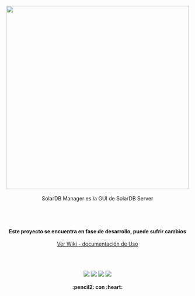 <p align="center">
  <img width="500" src="https://github.com/gusgeek/SolarDB-Manager/blob/main/logo.svg">
  <br>
  <br>
    SolarDB Manager es la GUI de SolarDB Server  
  <br/>
</p>

#


<p align="center">
  <br><br>
  <strong>
    Este proyecto se encuentra en fase de desarrollo, puede sufrir cambios
  </strong>
  <br><br>
  <a href="https://github.com/gusgeek/SolarDB-Server/wiki">Ver Wiki - documentación de Uso</a>
  <br><br>
</p>

<p align="center">
  <br>
  <bR>
    <img src="https://img.shields.io/github/downloads/gusgeek/SolarDB-Manager/total">  
    <img src="https://img.shields.io/github/v/release/gusgeek/SolarDB-Manager">  
    <img src="https://img.shields.io/github/release-date/gusgeek/SolarDB-Manager">  
    <img src="https://img.shields.io/github/languages/code-size/gusgeek/SolarDB-Manager">
  <br><br>
  <strong>:pencil2: con :heart:</strong>
</p>
